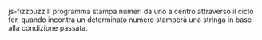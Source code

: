 js-fizzbuzz Il programma stampa numeri da uno a centro attraverso il ciclo for, quando incontra un determinato numero stamperà una stringa in base alla condizione passata.
